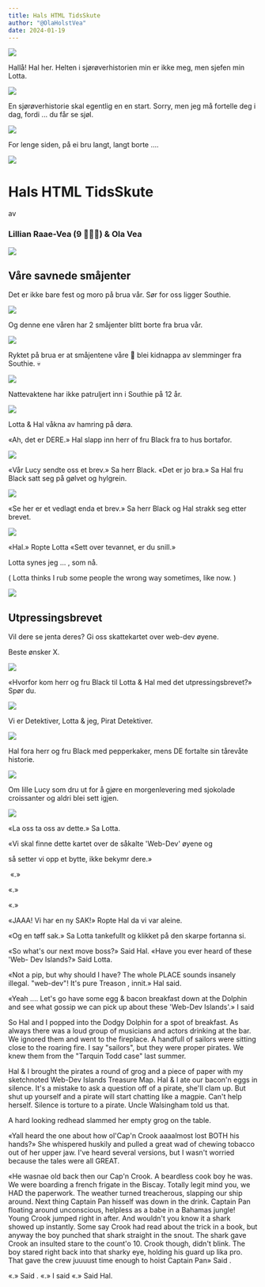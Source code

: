 ```yaml
---
title: Hals HTML TidsSkute
author: "@OlaHolstVea"
date: 2024-01-19
---
```



![](https://pbs.twimg.com/media/GAQ7mt2XIAA22om?format=jpg&name=900x900)

Hallå!
Hal her.
Helten i sjørøverhistorien min er ikke meg, men sjefen min Lotta.


![](https://pbs.twimg.com/media/GAQ8LRnXAAAVHQm?format=jpg&name=small)

En sjørøverhistorie skal egentlig en en start. Sorry, men jeg må fortelle deg i dag, fordi ... du får se sjøl.


![](https://pbs.twimg.com/media/GAQ8u-gWUAAQCN-?format=jpg&name=small)

For lenge siden, på ei bru langt, langt borte ....


![](https://pbs.twimg.com/media/GAQ9MnDXwAAwyLC?format=jpg&name=small)


# Hals HTML TidsSkute

av

### Lillian Raae-Vea (9 🏴‍☠️👸) & Ola Vea

![](https://pbs.twimg.com/media/GAWo4vFW0AAe5_X?format=jpg&name=small)

## Våre savnede småjenter

Det er ikke bare fest og moro på brua vår. Sør for oss ligger Southie.


![](https://pbs.twimg.com/media/GAbWoMlWcAAtWBK?format=jpg&name=small)

Og denne ene våren har 2 småjenter blitt borte fra brua vår.

![](https://pbs.twimg.com/media/GAbWoMlWcAAtWBK?format=jpg&name=small)


Ryktet på brua er at småjentene våre 💙 blei kidnappa av slemminger fra Southie. 💀


![](https://pbs.twimg.com/media/GAf9LSLWMAAh-nW?format=jpg&name=small)

Nattevaktene har ikke patruljert inn i Southie på 12 år.

![](https://pbs.twimg.com/media/GAweVtbXYAEIl3y?format=jpg&name=900x900)

Lotta & Hal våkna av hamring på døra.


«Ah, det er DERE.»
Hal slapp inn herr of fru Black fra to hus bortafor.



![](https://pbs.twimg.com/media/GBFa9SAXEAAcHkR?format=jpg&name=small)

«Vår Lucy sendte oss et brev.»
Sa herr Black.
«Det er jo bra.» Sa Hal fru Black satt seg på gølvet og hylgrein.


![](https://pbs.twimg.com/media/GBKnhfOXEAAWz15?format=jpg&name=small)

«Se her er et vedlagt enda et brev.» Sa herr Black og Hal strakk seg etter brevet.


![](https://twitter.com/OlaHolstVea/status/1736797797246976216/photo/1)


«Hal.» Ropte Lotta «Sett over tevannet, er du snill.»

Lotta synes jeg ... , som nå.

( Lotta thinks I rub some
people the wrong way sometimes, like now. )

![](https://pbs.twimg.com/media/GByMl-qWwAAn7i2?format=jpg&name=small)


## Utpressingsbrevet

Vil dere se jenta deres? Gi oss skattekartet over web-dev øyene.

Beste ønsker X.



![](https://pbs.twimg.com/media/GBu-C9aWkAAU107?format=jpg&name=small)

«Hvorfor kom herr og fru Black til Lotta & Hal med det utpressingsbrevet?» Spør du.



![](https://pbs.twimg.com/media/GByJ45LXkAASveL?format=jpg&name=small)

Vi er Detektiver, Lotta & jeg, Pirat Detektiver.


![](https://pbs.twimg.com/media/GB4Rg-iakAA9sEt?format=jpg&name=small)



Hal fora herr og fru Black med pepperkaker, mens DE fortalte sin tårevåte historie.

![](https://pbs.twimg.com/media/GEDo9U3WQAAXvin?format=jpg&name=900x900)

Om lille Lucy som dru ut for å gjøre en morgenlevering med sjokolade croissanter og aldri blei sett igjen.

![](https://pbs.twimg.com/media/GETM3fVXQAAraIz?format=jpg&name=small)

«La oss ta oss av dette.» Sa Lotta.



<!-- ![Leave-it-with-us]() -->



«Vi skal finne dette kartet over de såkalte 'Web-Dev' øyene og


<!-- ![Web-Dev-Islands-1]() -->


så setter vi opp et bytte, ikke bekymr dere.»



<!-- ![exchange-Hal]() -->

![]()
«.»

«.»

«.»

«JAAA! Vi har en ny SAK!» Ropte Hal da vi var aleine.


<!-- ![a-case-Hal]() -->


«Og en tøff sak.» Sa Lotta tankefullt og klikket på den skarpe fortanna si.


<!-- ![sharp-tooth-Hal]() -->


«So what's
our next
move boss?»
Said Hal.
«Have you
ever heard
of these 'Web-
Dev Islands?» Said Lotta.



<!-- ![web-Dev-Islands-2]() -->



«Not a pip, but
why should I have?
The whole
PLACE
sounds
insanely
illegal. "web-dev"! It's pure Treason , innit.» Hal said.



<!-- ![web-Dev-Islands-3]() -->



«Yeah .... Let's go have some egg & bacon breakfast down at the Dolphin and see what gossip we can pick up about these 'Web-Dev Islands'.» I said

So Hal and I popped into the Dodgy Dolphin for a spot of breakfast. As always there was a loud group of musicians and actors drinking at the bar. We ignored them and went to the fireplace. A handfull of sailors were sitting close to the roaring fire. I say "sailors", but they were proper pirates. We knew them from the "Tarquin Todd case" last summer.

Hal & I brought the pirates a round of grog and a piece of paper with my sketchnoted Web-Dev Islands Treasure Map. Hal & I ate our bacon'n eggs in silence. It's a mistake to ask a question off of a pirate, she'll clam up. But shut up yourself and a pirate will start chatting like a magpie. Can't help herself. Silence is torture to a pirate. Uncle Walsingham told us that.

A hard looking redhead slammed her empty grog on the table.

«Yall heard the one about how ol'Cap'n Crook aaaalmost lost BOTH his hands?» She whispered huskily and pulled a great wad of chewing tobacco out of her upper jaw. I've heard several versions, but I wasn't worried because the tales were all GREAT.

«He wasnae old back then our Cap'n Crook. A beardless cook boy he was. We were boarding a french frigate in the Biscay. Totally legit mind you, we HAD the paperwork. The weather turned treacherous, slapping our ship around. Next thing Captain Pan hisself was down in the drink. Captain Pan floating around unconscious, helpless as a babe in a Bahamas jungle! Young Crook jumped right in after. And wouldn't you know it a shark showed up instantly. Some say Crook had read about the trick in a book, but anyway the boy punched that shark straight in the snout. The shark gave Crook an insulted stare to the count'o 10. Crook though, didn't blink. The boy stared right back into that sharky eye, holding his guard up lika pro. That gave the crew juuuust time enough to hoist Captain Pan» Said .

«.» Said .
«.» I said
«.» Said Hal.
